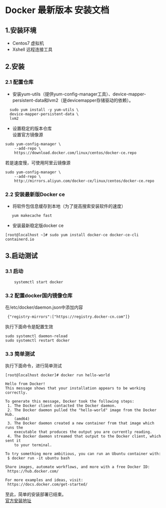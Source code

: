 # Docker 最新版本 安装文档
## 1.安装环境
- Centos7 虚拟机
- Xshell 远程连接工具
## 2.安装
### 2.1 配置仓库
- 安装yum-utils（提供yum-config-manager工具）、device-mapper-persistent-data和lvm2（是devicemapper存储驱动的依赖）。 
```
  sudo yum install -y yum-utils \
  device-mapper-persistent-data \
  lvm2
```
- 设置稳定的版本仓库   
设置官方镜像源
```
sudo yum-config-manager \
    --add-repo \
    https://download.docker.com/linux/centos/docker-ce.repo
```   
若是速度慢，可使用阿里云镜像源   
```
sudo yum-config-manager \
    --add-repo \
    http://mirrors.aliyun.com/docker-ce/linux/centos/docker-ce.repo
```   
### 2.2 安装最新版Docker ce
- 将软件包信息缓存到本地（为了提高搜索安装软件的速度）
```
   yum makecache fast
```   
- 安装最新稳定版docker ce
```
[root@localhost ~]# sudo yum install docker-ce docker-ce-cli containerd.io
```   
## 3.启动测试   
### 3.1 启动
```
    systemctl start docker
```  
### 3.2 配置docker国内镜像仓库   
在/etc/docker/daemon.json中添加内容
```
 {"registry-mirrors":["https://registry.docker-cn.com"]}
```
执行下面命令是配置生效   
```
sudo systemctl daemon-reload
sudo systemctl restart docker
```

### 3.3 简单测试 
执行下面命令，进行简单测试  
```
[root@localhost docker]# docker run hello-world

Hello from Docker!
This message shows that your installation appears to be working correctly.

To generate this message, Docker took the following steps:
 1. The Docker client contacted the Docker daemon.
 2. The Docker daemon pulled the "hello-world" image from the Docker Hub.
    (amd64)
 3. The Docker daemon created a new container from that image which runs the
    executable that produces the output you are currently reading.
 4. The Docker daemon streamed that output to the Docker client, which sent it
    to your terminal.

To try something more ambitious, you can run an Ubuntu container with:
 $ docker run -it ubuntu bash

Share images, automate workflows, and more with a free Docker ID:
 https://hub.docker.com/

For more examples and ideas, visit:
 https://docs.docker.com/get-started/    
```  
至此，简单的安装部署已结束。   
[官方安装地址](https://docs.docker.com/install/linux/docker-ce/centos/)
